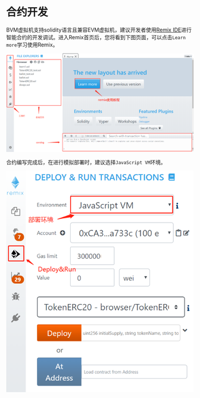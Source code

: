 # 合约开发



BVM虚拟机支持solidity语言且兼容EVM虚拟机，建议开发者使用[Remix IDE](https://remix.ethereum.org/)进行智能合约的开发调试。进入Remix首页后，您将看到下图页面，可以点击`Learn more`学习使用Remix。

![](.\image\new_main.jpg)



合约编写完成后，在进行模拟部署时，建议选择`JavaScript VM`环境。

![](.\image\deploy_run.jpg)